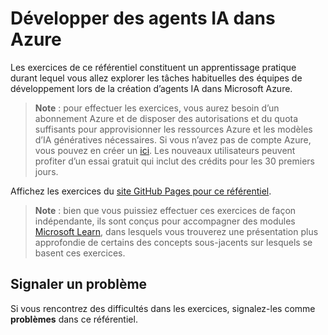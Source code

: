 # Développer des agents IA dans Azure

Les exercices de ce référentiel constituent un apprentissage pratique durant lequel vous allez explorer les tâches habituelles des équipes de développement lors de la création d’agents IA dans Microsoft Azure.

> **Note** : pour effectuer les exercices, vous aurez besoin d’un abonnement Azure et de disposer des autorisations et du quota suffisants pour approvisionner les ressources Azure et les modèles d’IA génératives nécessaires. Si vous n’avez pas de compte Azure, vous pouvez en créer un [ici](https://azure.microsoft.com/free). Les nouveaux utilisateurs peuvent profiter d’un essai gratuit qui inclut des crédits pour les 30 premiers jours.

Affichez les exercices du [site GitHub Pages pour ce référentiel](https://go.microsoft.com/fwlink/?linkid=2310820).

> **Note** : bien que vous puissiez effectuer ces exercices de façon indépendante, ils sont conçus pour accompagner des modules [Microsoft Learn](https://learn.microsoft.com/training/paths/develop-ai-agents-on-azure/), dans lesquels vous trouverez une présentation plus approfondie de certains des concepts sous-jacents sur lesquels se basent ces exercices.

## Signaler un problème

Si vous rencontrez des difficultés dans les exercices, signalez-les comme **problèmes** dans ce référentiel.
